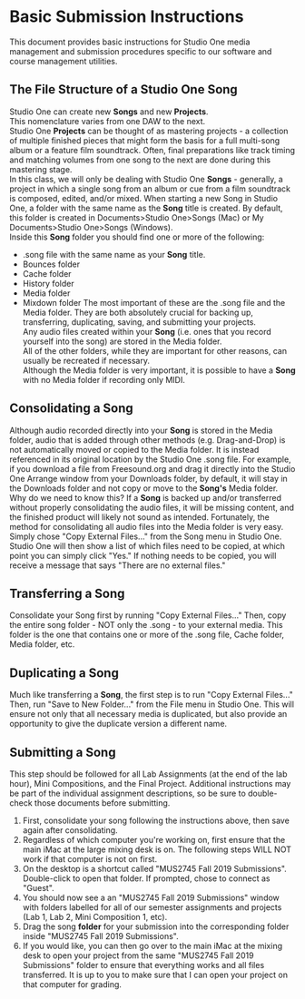 # Basic Submission Instructions
This document provides basic instructions for Studio One media management and submission procedures specific to our software and course management utilities.

## The File Structure of a Studio One Song
Studio One can create new **Songs** and new **Projects**.  
This nomenclature varies from one DAW to the next.  
Studio One **Projects** can be thought of as mastering projects - a collection of multiple finished pieces that might form the basis for a full multi-song album or a feature film soundtrack. Often, final preparations like track timing and matching volumes from one song to the next are done during this mastering stage.   
In this class, we will only be dealing with Studio One **Songs** - generally, a project in which a single song from an album or cue from a film soundtrack is composed, edited, and/or mixed.
When starting a new Song in Studio One, a folder with the same name as the **Song** title is created. By default, this folder is created in Documents>Studio One>Songs (Mac) or My Documents>Studio One>Songs (Windows).  
Inside this **Song** folder you should find one or more of the following:
  * .song file with the same name as your **Song** title.
  * Bounces folder
  * Cache folder
  * History folder
  * Media folder
  * Mixdown folder
The most important of these are the .song file and the Media folder. They are both absolutely crucial for backing up, transferring, duplicating, saving, and submitting your projects.  
Any audio files created within your **Song** (i.e. ones that you record yourself into the song) are stored in the Media folder.  
All of the other folders, while they are important for other reasons, can usually be recreated if necessary.  
Although the Media folder is very important, it is possible to have a **Song** with no Media folder if recording only MIDI.

## Consolidating a Song
Although audio recorded directly into your **Song** is stored in the Media folder, audio that is added through other methods (e.g. Drag-and-Drop) is not automatically moved or copied to the Media folder. It is instead referenced in its original location by the Studio One .song file.
For example, if you download a file from Freesound.org and drag it directly into the Studio One Arrange window from your Downloads folder, by default, it will stay in the Downloads folder and not copy or move to the **Song's** Media folder.  
Why do we need to know this? If a **Song** is backed up and/or transferred without properly consolidating the audio files, it will be missing content, and the finished product will likely not sound as intended.
Fortunately, the method for consolidating all audio files into the Media folder is very easy.
Simply chose "Copy External Files..." from the Song menu in Studio One.
Studio One will then show a list of which files need to be copied, at which point you can simply click "Yes."
If nothing needs to be copied, you will receive a message that says "There are no external files."

## Transferring a Song
Consolidate your Song first by running "Copy External Files..."
Then, copy the entire song folder - NOT only the .song - to your external media.
This folder is the one that contains one or more of the .song file, Cache folder, Media folder, etc.

## Duplicating a Song
Much like transferring a **Song**, the first step is to run "Copy External Files..."
Then, run "Save to New Folder..." from the File menu in Studio One.
This will ensure not only that all necessary media is duplicated, but also provide an opportunity to give the duplicate version a different name.

## Submitting a Song
This step should be followed for all Lab Assignments (at the end of the lab hour), Mini Compositions, and the Final Project. Additional instructions may be part of the individual assignment descriptions, so be sure to double-check those documents before submitting.
1. First, consolidate your song following the instructions above, then save again after consolidating.
2. Regardless of which computer you're working on, first ensure that the main iMac at the large mixing desk is on. The following steps WILL NOT work if that computer is not on first.
3. On the desktop is a shortcut called "MUS2745 Fall 2019 Submissions". Double-click to open that folder. If prompted, chose to connect as "Guest".
4. You should now see a an "MUS2745 Fall 2019 Submissions" window with folders labelled for all of our semester assignments and projects (Lab 1, Lab 2, Mini Composition 1, etc).
5. Drag the song **folder** for your submission into the corresponding folder inside "MUS2745 Fall 2019 Submissions".
6. If you would like, you can then go over to the main iMac at the mixing desk to open your project from the same "MUS2745 Fall 2019 Submissions" folder to ensure that everything works and all files transferred. It is up to you to make sure that I can open your project on that computer for grading.
